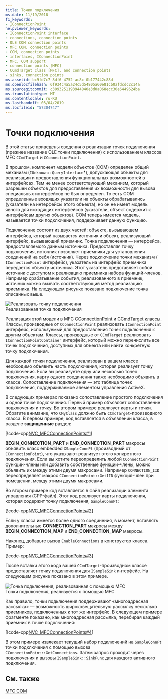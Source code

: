```yaml
---
title: Точки подключения
ms.date: 11/19/2018
f1_keywords:
- IConnectionPoint
helpviewer_keywords:
- IConnectionPoint interface
- connections, connection points
- OLE COM connection points
- MFC COM, connection points
- COM, connection points
- interfaces, IConnectionPoint
- MFC, COM support
- connection points [MFC]
- CCmdTarget class [MFC], and connection points
- sinks, connection points
ms.assetid: bc9fd7c7-8df6-4752-ac8c-0b177442c88d
ms.openlocfilehash: 6f934c4a5a24c5d54805a60e81cb0afdcdc2c14a
ms.sourcegitcommit: c3093251193944840e3d0a068ecc30e6449624ba
ms.translationtype: MT
ms.contentlocale: ru-RU
ms.lasthandoff: 03/04/2019
ms.locfileid: "57304747"
---
```

# <a name="connection-points"></a>Точки подключения

В этой статье приведены сведения о реализации точек подключения (прежнее название OLE точки подключения) с использованием классов MFC `CCmdTarget` и `CConnectionPoint`.

В прошлом, компонент модели объектов (COM) определен общий механизм (`IUnknown::QueryInterface`*), допускающая объекты для реализации и предоставления функциональных возможностей в интерфейсах. Тем не менее соответствующий механизм, который разрешен объектов для предоставления их возможности для вызова специальных интерфейсов не был определен. То есть COM определенные входящих указатели на объекты обрабатывались (указатели на интерфейсы этого объекта), но он не имеет модель явного для исходящих интерфейсов (указатели, объект содержит к интерфейсам других объектов). COM теперь имеется модель, называется точки подключения, поддерживает данную функцию.

Подключение состоит из двух частей: объекте, вызывающем интерфейса, который называется источник и объект, реализующий интерфейс, вызывающий приемник. Точка подключения — интерфейса, предоставляемого данным источника. Предоставляя точку подключения, источник позволяет приемники для установления соединений на себя (источник). Через подключение точки механизм ( `IConnectionPoint` интерфейс), указатель на интерфейс приемника передается объекту источника. Этот указатель представляет собой источник с доступом к реализацию приемника набора функций-членов. Например срабатывание события, реализованного в приемник, источник можно вызвать соответствующий метод реализацию приемника. На следующем рисунке показано подключение точка описанных выше.

![Реализовать точку подключения](../mfc/media/vc37lh1.gif "реализации точки подключения") <br/>
Реализованная точка подключения

Реализация этой модели в MFC [CConnectionPoint](../mfc/reference/cconnectionpoint-class.md) и [CCmdTarget](../mfc/reference/ccmdtarget-class.md) классы. Классы, производные от `CConnectionPoint` реализовать `IConnectionPoint` интерфейс, используемый для предоставления точек подключения к другим объектам. Классы, производные от `CCmdTarget` реализовать `IConnectionPointContainer` интерфейс, который можно перечислить все точек подключения, доступных для объекта или найти конкретную точку подключения.

Для каждой точки подключения, реализован в вашем классе необходимо объявить часть подключения, которая реализует точку подключения. Если вы реализуете одну или несколько точек подключения, карту одного соединения также необходимо объявить в классе. Сопоставление подключения — это таблица точек подключения, поддерживаемое элементом управления ActiveX.

В следующих примерах показано сопоставление простого подключения и одной точке подключения. Первый пример объявляет сопоставление подключения и точку. Во втором примере реализует карты и точки. Обратите внимание, что `CMyClass` должно быть `CCmdTarget`-производного класса. В первом примере, код вставляется в объявлении класса, в разделе **защищенные** раздел:

[!code-cpp[NVC_MFCConnectionPoints#1](../mfc/codesnippet/cpp/connection-points_1.h)]

**BEGIN_CONNECTION_PART** и **END_CONNECTION_PART** макросы объявить класс embedded `XSampleConnPt` (производный от `CConnectionPoint`), что указывают реализует этого конкретного подключения. Если вы хотите переопределить любой `CConnectionPoint` функции-члены или добавить собственные функции-члены, можно объявить их между этими двумя макросами. Например `CONNECTION_IID` переопределяет макрос `CConnectionPoint::GetIID` функция-член при помещении, между этими двумя макросами.

Во втором примере код вставляется в файл реализации элемента управления (CPP-файл). Этот код реализует карты подключения, которая содержит точку подключения, `SampleConnPt`:

[!code-cpp[NVC_MFCConnectionPoints#2](../mfc/codesnippet/cpp/connection-points_2.cpp)]

Если у класса имеется более одного соединения, в момент, вставлять дополнительные **CONNECTION_PART** макросы между **BEGIN_CONNECTION_MAP** и **END_CONNECTION_MAP** макросы.

Наконец, добавьте вызов `EnableConnections` в конструктор класса. Пример:

[!code-cpp[NVC_MFCConnectionPoints#3](../mfc/codesnippet/cpp/connection-points_3.cpp)]

После вставки этого кода вашей `CCmdTarget`-производном классе предоставляет точку подключения для `ISampleSink` интерфейс. На следующем рисунке показано в этом примере.

![Точка подключения, реализованная с помощью MFC](../mfc/media/vc37lh2.gif "точка подключения, реализованная с помощью MFC") <br/>
Точки подключения, реализуется с помощью MFC

Как правило, точки подключения поддерживают «многоадресная рассылка» — возможность широковещательную рассылку несколько приемников, подключенных к тот же интерфейс. В следующем примере фрагменте показано, как многоадресная рассылка, перебирая каждый приемник в точке подключения:

[!code-cpp[NVC_MFCConnectionPoints#4](../mfc/codesnippet/cpp/connection-points_4.cpp)]

В этом примере извлекает текущий набор подключений на `SampleConnPt` точки подключения с помощью вызова `CConnectionPoint::GetConnections`. Затем запрос проходит через подключения и вызовы `ISampleSink::SinkFunc` для каждого активного подключения.

## <a name="see-also"></a>См. также

[MFC COM](../mfc/mfc-com.md)
